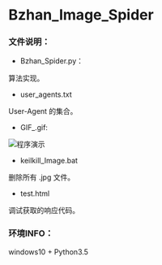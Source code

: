 # Bzhan_Image_Spider

### 文件说明：

* Bzhan_Spider.py：

算法实现。

* user_agents.txt

User-Agent 的集合。


* GIF_.gif:

![程序演示](http://image.little-rocket.cn/GIF_.gif) 


* keilkill_Image.bat

删除所有 .jpg 文件。

* test.html

调试获取的响应代码。

### 环境INFO：

windows10 + Python3.5




